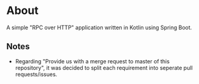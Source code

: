 # About

A simple "RPC over HTTP" application written in Kotlin using Spring Boot.

## Notes

* Regarding "Provide us with a merge request to master of this repository", it was decided to split each requirement into seperate pull requests/issues.